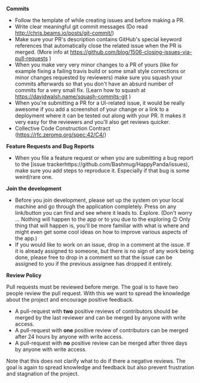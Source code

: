 **Commits**
* Follow the template of while creating issues and before making a PR.
* Write clear meaningful git commit messages (Do read http://chris.beams.io/posts/git-commit/)
* Make sure your PR's description contains GitHub's special keyword references that automatically close the related issue when the PR is merged. (More info at https://github.com/blog/1506-closing-issues-via-pull-requests )
* When you make very very minor changes to a PR of yours (like for example fixing a failing travis build or some small style corrections or minor changes requested by reviewers) make sure you squash your commits afterwards so that you don't have an absurd number of commits for a very small fix. (Learn how to squash at https://davidwalsh.name/squash-commits-git )
* When you're submitting a PR for a UI-related issue, it would be really awesome if you add a screenshot of your change or a link to a deployment where it can be tested out along with your PR. It makes it very easy for the reviewers and you'll also get reviews quicker.
* Collective Code Construction Contract (https://rfc.zeromq.org/spec:42/C4/)

**Feature Requests and Bug Reports**
* When you file a feature request or when you are submitting a bug report to the [issue trackerhttps://github.com/Bashmug/HappyPanda/issues), make sure you add steps to reproduce it. Especially if that bug is some weird/rare one.

**Join the development**
* Before you join development, please set up the system on your local machine and go through the application completely. Press on any link/button you can find and see where it leads to. Explore. (Don't worry ... Nothing will happen to the app or to you due to the exploring :wink: Only thing that will happen is, you'll be more familiar with what is where and might even get some cool ideas on how to improve various aspects of the app.)
* If you would like to work on an issue, drop in a comment at the issue. If it is already assigned to someone, but there is no sign of any work being done, please free to drop in a comment so that the issue can be assigned to you if the previous assignee has dropped it entirely.

**Review Policy**

Pull requests must be reviewed before merge. The goal is to have two people review the pull request. With this we want to spread the knowledge about the project and encourage positive feedback.

- A pull-request with **two** positive reviews of contributors should be merged by the last reviewer and can be merged by anyone with write access.
- A pull-request with **one** positive review of contributors can be merged after 24 hours by anyone with write access.
- A pull-request with **no** positive review can be merged after three days by anyone with write access.

Note that this does not clarify what to do if there a negative reviews.
The goal is again to spread knowledge and feedback but also prevent frustration and stagnation of the project.
